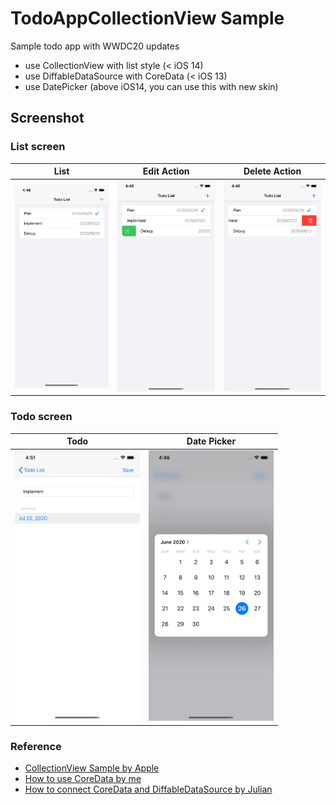 # TodoAppCollectionView Sample

Sample todo app with WWDC20 updates

- use CollectionView with list style (< iOS 14)
- use DiffableDataSource with CoreData (< iOS 13)
- use DatePicker (above iOS14, you can use this with new skin)

## Screenshot

### List screen
| List | Edit Action| Delete Action|
|:---:|:---:|:---:|
|<img src="Resources/Top.png" width="200px">|<img src="Resources/Edit.png" width="200px">|<img src="Resources/Delete.png" width="200px">|

### Todo screen
|Todo|Date Picker|
|:---:|:---:|
|<img src="Resources/Todo.png" width="200px">|<img src="Resources/DatePicker.png" width="200px">|

### Reference

- [CollectionView Sample by Apple](https://developer.apple.com/documentation/uikit/views_and_controls/collection_views/implementing_modern_collection_views)
- [How to use CoreData by me](https://qiita.com/touyoubuntu/items/5133ba503da74bb39063)
- [How to connect CoreData and DiffableDataSource by Julian](https://schiavo.me/2019/coredata-diffabledatasource/)
